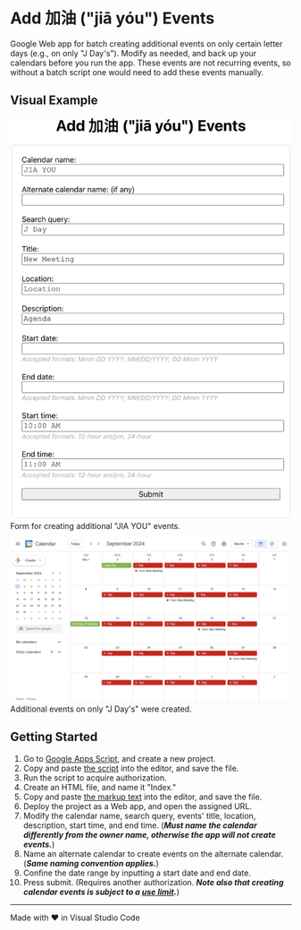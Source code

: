 # Add 加油 ("jiā yóu") Events

Google Web app for batch creating additional events on only certain letter days (e.g., on only "J Day's"). Modify as needed, and back up your calendars before you run the app. These events are not recurring events, so without a batch script one would need to add these events manually.

## Visual Example

<img src="screenshots/calendarForm.png" alt="screenshot of calendar form" width="800"><br>Form for creating additional "JIA YOU" events.

<img src="screenshots/calendar.png" alt="screenshot of calendar" width="800"><br>Additional events on only "J Day's" were created.

## Getting Started

1. Go to [Google Apps Script](https://script.google.com/), and create a new project.
2. Copy and paste [the script](./Code.gs) into the editor, and save the file.
3. Run the script to acquire authorization.
4. Create an HTML file, and name it "Index."
5. Copy and paste [the markup text](./Index.html) into the editor, and save the file.
6. Deploy the project as a Web app, and open the assigned URL.
7. Modify the calendar name, search query, events' title, location, description, start time, and end time. (**_Must name the calendar differently from the owner name, otherwise the app will not create events._**)
8. Name an alternate calendar to create events on the alternate calendar. (**_Same naming convention applies._**)
9. Confine the date range by inputting a start date and end date.
10. Press submit. (Requires another authorization. **_Note also that creating calendar events is subject to a [use limit](https://support.google.com/a/answer/2905486?hl=en)._**)

<hr>
Made with &heartsuit; in Visual Studio Code
